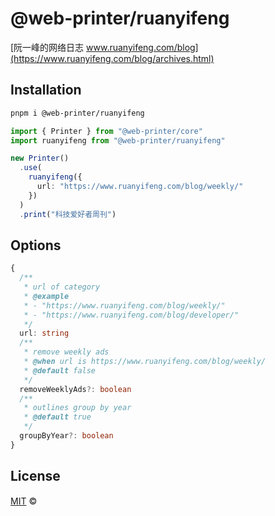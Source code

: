 # @web-printer/ruanyifeng

[阮一峰的网络日志 www.ruanyifeng.com/blog](https://www.ruanyifeng.com/blog/archives.html)

## Installation
```bash
pnpm i @web-printer/ruanyifeng
```

```ts
import { Printer } from "@web-printer/core"
import ruanyifeng from "@web-printer/ruanyifeng"

new Printer()
  .use(
    ruanyifeng({
      url: "https://www.ruanyifeng.com/blog/weekly/"
    })
  )
  .print("科技爱好者周刊")
```

## Options

```ts
{
  /**
   * url of category
   * @example
   * - "https://www.ruanyifeng.com/blog/weekly/"
   * - "https://www.ruanyifeng.com/blog/developer/"
   */
  url: string
  /**
   * remove weekly ads
   * @when url is https://www.ruanyifeng.com/blog/weekly/
   * @default false
   */
  removeWeeklyAds?: boolean
  /**
   * outlines group by year
   * @default true
   */
  groupByYear?: boolean
}
```

## License

<a href="../../LICENSE">MIT</a> <span>©</span> <a href="https://github.com/ourongxing"><img width=15 src="https://avatars.githubusercontent.com/u/48356807?v=4"></a>
